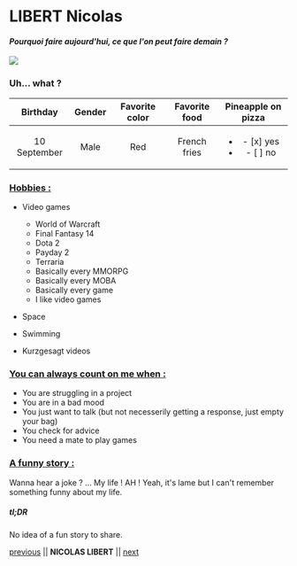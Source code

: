 # LIBERT Nicolas
#### *Pourquoi faire aujourd'hui, ce que l'on peut faire demain ?*

![](https://media-exp1.licdn.com/dms/image/C4D03AQG-DmkokpG--A/profile-displayphoto-shrink_200_200/0/1557221380943?e=1649289600&v=beta&t=_psLHvs7P9kfv6KFR7CqvTo9MdAwikm3kqaTXeSvUpQ)

### Uh... what ?

|   Birthday   | Gender | Favorite color | Favorite food | Pineapple on pizza |
|:------------:|:------:|:--------------:|:-------------:|:--------------------:|
| 10 September |  Male  |       Red      |  French fries | <ul><li>- [x] yes</li><li>- [ ] no</li></ul> |

### <ins>Hobbies :</ins>

* Video games
     - World of Warcraft
     - Final Fantasy 14
     - Dota 2
     - Payday 2
     - Terraria
     - Basically every MMORPG
     - Basically every MOBA
     - Basically every game
     - I like video games

* Space
* Swimming
* Kurzgesagt videos

### <ins>You can always count on me when :</ins>

- You are struggling in a project
- You are in a bad mood
- You just want to talk (but not necesserily getting a response, just empty your bag)
- You check for advice
- You need a mate to play games

### <ins>A funny story :</ins>

Wanna hear a joke ? ... My life ! AH ! Yeah, it's lame but I can't remember something funny about my life.

##### tl;DR 

No idea of a fun story to share.

[previous](https://github.com/chris-delecluse/challenge-markdown.git) || **NICOLAS LIBERT** || [next](https://github.com/philouLeF/markdownSolo.git)
